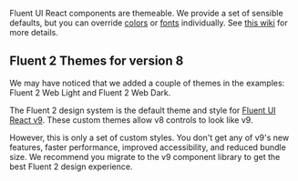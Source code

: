 Fluent UI React components are themeable. We provide a set of sensible defaults, but you can override [colors](https://developer.microsoft.com/en-us/fluentui#/styles/web/colors/theme-slots) or [fonts](https://developer.microsoft.com/en-us/fluentui#/styles/web/typography) individually. See [this wiki](https://github.com/microsoft/fluentui/wiki/How-to-apply-theme-to-Fluent-UI-React-components) for more details.

## Fluent 2 Themes for version 8

We may have noticed that we added a couple of themes in the examples: Fluent 2 Web Light and Fluent 2 Web Dark.

The Fluent 2 design system is the default theme and style for [Fluent UI React v9](https://react.fluentui.dev/).
These custom themes allow v8 controls to look like v9.

However, this is only a set of custom styles.
You don't get any of v9's new features, faster performance, improved accessibility, and reduced bundle size.
We recommend you migrate to the v9 component library to get the best Fluent 2 design experience.
